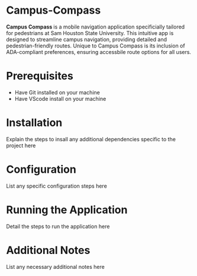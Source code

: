 # Campus-Compass

<b> Campus Compass </b> is a mobile navigation application specificially tailored for pedestrians at Sam Houston State University. This intuitive app is designed to streamline campus navigation, providing detailed and pedestrian-friendly routes. Unique to Campus Compass is its inclusion of ADA-compliant preferences, ensuring accessbile route options for all users.

# Prerequisites

* Have Git installed on your machine
* Have VScode install on your machine

# Installation

Explain the steps to insall any additional dependencies specific to the project here

# Configuration

List any specific configuration steps here

# Running the Application

Detail the steps to run the application here

# Additional Notes

List any necessary additional notes here
